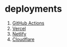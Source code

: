 # deployments

1. [GitHub Actions](https://kshirish.github.io/deployments/)
2. [Vercel](https://deployments-lemon.vercel.app/)
3. [Netlify](https://main--meek-sprinkles-8b0cec.netlify.app/)
4. [Cloudflare](https://deployments-7yi.pages.dev/)
